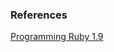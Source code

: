 ### References
[Programming Ruby 1.9](http://www.amazon.com/Programming-Ruby-1-9-Pragmatic-Programmers/dp/1934356085)
